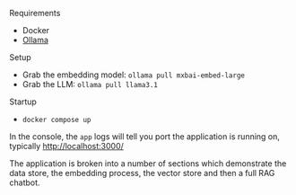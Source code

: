 Requirements

- Docker
- [Ollama](https://ollama.com/)

Setup

- Grab the embedding model: `ollama pull mxbai-embed-large`
- Grab the LLM: `ollama pull llama3.1`

Startup

- `docker compose up`

In the console, the `app` logs will tell you port the application is running on, typically [http://localhost:3000/](http://localhost:3000/)

The application is broken into a number of sections which demonstrate the data store, the embedding process, the vector store and then a full RAG chatbot.
